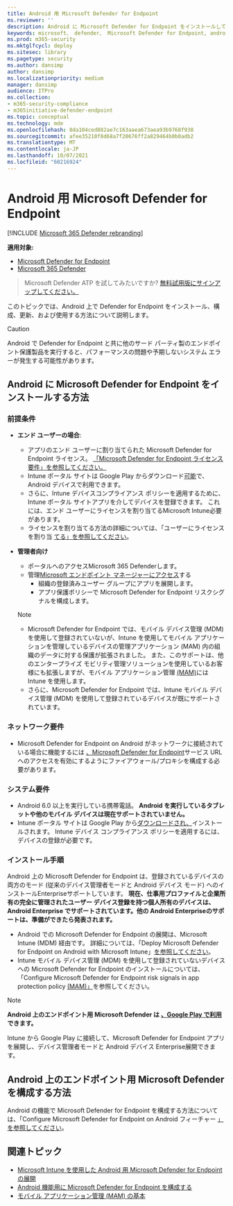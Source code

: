 ```yaml
---
title: Android 用 Microsoft Defender for Endpoint
ms.reviewer: ''
description: Android に Microsoft Defender for Endpoint をインストールして使用する方法について説明します。
keywords: microsoft、 defender、 Microsoft Defender for Endpoint, android, installation, deploy, uninstallation, intune
ms.prod: m365-security
ms.mktglfcycl: deploy
ms.sitesec: library
ms.pagetype: security
ms.author: dansimp
author: dansimp
ms.localizationpriority: medium
manager: dansimp
audience: ITPro
ms.collection:
- m365-security-compliance
- m365initiative-defender-endpoint
ms.topic: conceptual
ms.technology: mde
ms.openlocfilehash: 8da104ced882ae7c163aaea673aea93b9768f938
ms.sourcegitcommit: afee35210f8d68a7f20676ff2a829464b0b0adb2
ms.translationtype: MT
ms.contentlocale: ja-JP
ms.lasthandoff: 10/07/2021
ms.locfileid: "60216924"
---
```

# <a name="microsoft-defender-for-endpoint-on-android"></a>Android 用 Microsoft Defender for Endpoint

[!INCLUDE [Microsoft 365 Defender rebranding](../../includes/microsoft-defender.md)]

**適用対象:**
- [Microsoft Defender for Endpoint](https://go.microsoft.com/fwlink/p/?linkid=2154037)
- [Microsoft 365 Defender](https://go.microsoft.com/fwlink/?linkid=2118804)

> Microsoft Defender ATP を試してみたいですか? [無料試用版にサインアップしてください。](https://signup.microsoft.com/create-account/signup?products=7f379fee-c4f9-4278-b0a1-e4c8c2fcdf7e&ru=https://aka.ms/MDEp2OpenTrial?ocid=docs-wdatp-exposedapis-abovefoldlink)

このトピックでは、Android 上で Defender for Endpoint をインストール、構成、更新、および使用する方法について説明します。

> [!CAUTION]
> Android で Defender for Endpoint と共に他のサード パーティ製のエンドポイント保護製品を実行すると、パフォーマンスの問題や予期しないシステム エラーが発生する可能性があります。

## <a name="how-to-install-microsoft-defender-for-endpoint-on-android"></a>Android に Microsoft Defender for Endpoint をインストールする方法

### <a name="prerequisites"></a>前提条件

- **エンド ユーザーの場合**:
  - アプリのエンド ユーザーに割り当てられた Microsoft Defender for Endpoint ライセンス。 [「Microsoft Defender for Endpoint ライセンス要件」を参照してください。](/microsoft-365/security/defender-endpoint/minimum-requirements#licensing-requirements)
  - Intune ポータル サイトは Google Play からダウンロード[可能](https://play.google.com/store/apps/details?id=com.microsoft.windowsintune.companyportal)で、Android デバイスで利用できます。
  - さらに、Intune デバイスコンプライアンス ポリシーを[](/mem/intune/user-help/enroll-device-android-company-portal)適用するために、Intune ポータル サイトアプリを介してデバイスを登録できます。 これには、エンド ユーザーにライセンスを割り当てるMicrosoft Intune必要があります。
  - ライセンスを割り当てる方法の詳細については、「ユーザーにライセンスを割り当 [てる」を参照してください](/azure/active-directory/users-groups-roles/licensing-groups-assign)。

- **管理者向け**
   - ポータルへのアクセスMicrosoft 365 Defenderします。
   - 管理[Microsoft エンドポイント マネージャーにアクセス](https://go.microsoft.com/fwlink/?linkid=2109431)する
        - 組織の登録済みユーザー グループにアプリを展開します。
        - アプリ保護ポリシーで Microsoft Defender for Endpoint リスクシグナルを構成します。
  
    > [!NOTE]
    > - Microsoft Defender for Endpoint では、モバイル デバイス管理 (MDM) を使用して登録されていないが、Intune を使用してモバイル アプリケーションを管理しているデバイスの管理アプリケーション (MAM) 内の組織のデータに対する保護が拡張されました。 また、このサポートは、他のエンタープライズ モビリティ管理ソリューションを使用しているお客様にも拡張しますが、モバイル アプリケーション管理 [(MAM)](/mem/intune/apps/mam-faq)には Intune を使用します。
    > - さらに、Microsoft Defender for Endpoint では、Intune モバイル デバイス管理 (MDM) を使用して登録されているデバイスが既にサポートされています。


### <a name="network-requirements"></a>ネットワーク要件

- Microsoft Defender for Endpoint on Android がネットワークに接続されている場合に機能するには [、Microsoft Defender for Endpoint](configure-proxy-internet.md#enable-access-to-microsoft-defender-for-endpoint-service-urls-in-the-proxy-server)サービス URL へのアクセスを有効にするようにファイアウォール/プロキシを構成する必要があります。

### <a name="system-requirements"></a>システム要件

- Android 6.0 以上を実行している携帯電話。 **Android を実行しているタブレットや他のモバイル デバイスは現在サポートされていません。**
- Intune ポータル サイトは Google Play から[ダウンロードされ、](https://play.google.com/store/apps/details?id=com.microsoft.windowsintune.companyportal)インストールされます。 Intune デバイス コンプライアンス ポリシーを適用するには、デバイスの登録が必要です。

### <a name="installation-instructions"></a>インストール手順

Android 上の Microsoft Defender for Endpoint は、登録されているデバイスの両方のモード (従来のデバイス管理者モードと Android デバイス モード) へのインストールEnterpriseサポートしています。 **現在、仕事用プロファイルと企業所有の完全に管理されたユーザー デバイス登録を持つ個人所有のデバイスは、Android Enterprise でサポートされています。他の Android Enterpriseのサポートは、準備ができたら発表されます。**

- Android での Microsoft Defender for Endpoint の展開は、Microsoft Intune (MDM) 経由です。 詳細については、「Deploy Microsoft Defender for Endpoint on Android with Microsoft Intune」[を参照してください](android-intune.md)。
- Intune モバイル デバイス管理 (MDM) を使用して登録されていないデバイスへの Microsoft Defender for Endpoint のインストールについては、「Configure Microsoft Defender for Endpoint risk signals in app protection policy [(MAM)」](android-configure-mam.md)を参照してください。

> [!NOTE]
> **Android 上のエンドポイント用 Microsoft Defender は [、Google Play で利用](https://play.google.com/store/apps/details?id=com.microsoft.scmx) できます。**
>
> Intune から Google Play に接続して、Microsoft Defender for Endpoint アプリを展開し、デバイス管理者モードと Android デバイス Enterprise展開できます。

## <a name="how-to-configure-microsoft-defender-for-endpoint-on-android"></a>Android 上のエンドポイント用 Microsoft Defender を構成する方法

Android の機能で Microsoft Defender for Endpoint を構成する方法については、「Configure Microsoft Defender for Endpoint on Android フィーチャー [」を参照してください](android-configure.md)。

## <a name="related-topics"></a>関連トピック

- [Microsoft Intune を使用した Android 用 Microsoft Defender for Endpoint の展開](android-intune.md)
- [Android 機能用に Microsoft Defender for Endpoint を構成する](android-configure.md)
- [モバイル アプリケーション管理 (MAM) の基本](/mem/intune/apps/app-management#mobile-application-management-mam-basics)

